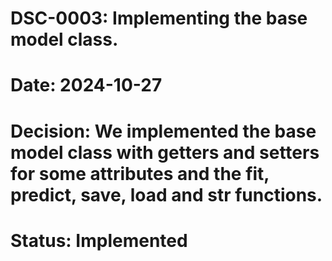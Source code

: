 # DSC-0003: Implementing the base model class.
# Date: 2024-10-27
# Decision: We implemented the base model class with getters and setters for some attributes and the fit, predict, save, load and __str__ functions.
# Status: Implemented